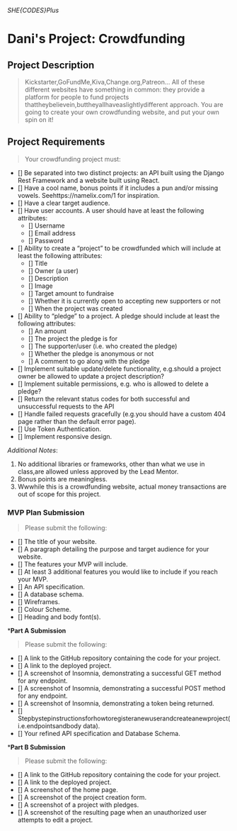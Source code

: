 *SHE{CODES}Plus*
# Dani's Project: Crowdfunding
## Project Description
> Kickstarter,GoFundMe,Kiva,Change.org,Patreon... All of these different websites have something in common: they provide a platform for people to fund projects thattheybelievein,buttheyallhaveaslightlydifferent approach. You are going to create your own crowdfunding website, and put your own spin on it!

## Project Requirements
> Your crowdfunding project must:
- [] Be separated into two distinct projects: an API built using the Django Rest Framework and a website built using React.
- [] Have a cool name, bonus points if it includes a pun and/or missing vowels. Seehttps://namelix.com/1 for inspiration.
- [] Have a clear target audience.
- [] Have user accounts. A user should have at least the following attributes:
  - [] Username
  - [] Email address
  - [] Password
- [] Ability to create a “project” to be crowdfunded which will include at least the following attributes:
  - [] Title
  - [] Owner (a user)
  - [] Description
  - [] Image
  - [] Target amount to fundraise
  - [] Whether it is currently open to accepting new supporters or not
  - [] When the project was created
- [] Ability to “pledge” to a project. A pledge should include at least the following attributes:
  - [] An amount
  - [] The project the pledge is for
  - [] The supporter/user (i.e. who created the pledge)
  - [] Whether the pledge is anonymous or not
  - [] A comment to go along with the pledge
- [] Implement suitable update/delete functionality, e.g.should a project owner be allowed to update a project description?
- [] Implement suitable permissions, e.g. who is allowed to delete a pledge?
- [] Return the relevant status codes for both successful and unsuccessful requests to the API
- [] Handle failed requests gracefully (e.g.you should have a custom 404 page rather than the default error page).
- [] Use Token Authentication.
- [] Implement responsive design.
  
*Additional Notes*:
  1. No additional libraries or frameworks, other than what we use in class,are allowed unless approved by the Lead Mentor. 
  2. Bonus points are meaningless.
  3. Wwwhile this is a crowdfunding website, actual money transactions are out of scope for this project.

### MVP Plan Submission
> Please submit the following:
- [] The title of your website.
- [] A paragraph detailing the purpose and target audience for your website.
- [] The features your MVP will include.
- [] At least 3 additional features you would like to include if you reach your MVP.
- [] An API specification.
- [] A database schema.
- [] Wireframes.
- [] Colour Scheme.
- [] Heading and body font(s).
  
***Part A Submission**
> Please submit the following:
- [] A link to the GitHub repository containing the code for your project.
- [] A link to the deployed project.
- [] A screenshot of Insomnia, demonstrating a successful GET method for any endpoint.
- [] A screenshot of Insomnia, demonstrating a successful POST method for any endpoint.
- [] A screenshot of Insomnia, demonstrating a token being returned.
- [] Stepbystepinstructionsforhowtoregisteranewuserandcreateanewproject(i.e.endpointsandbody data).
- [] Your refined API specification and Database Schema.

***Part B Submission**
> Please submit the following:
- [] A link to the GitHub repository containing the code for your project.
- [] A link to the deployed project.
- [] A screenshot of the home page.
- [] A screenshot of the project creation form.
- [] A screenshot of a project with pledges.
- [] A screenshot of the resulting page when an unauthorized user attempts to edit a project.